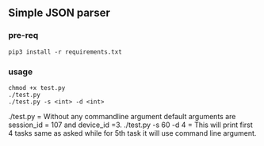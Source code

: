 ## Simple JSON parser

### pre-req 
```pip3 install -r requirements.txt```

### usage

```
chmod +x test.py
./test.py
./test.py -s <int> -d <int>   
```

./test.py = Without any commandline argument default arguments are session_id = 107 and device_id =3. 
./test.py -s 60 -d 4 = This will print first 4 tasks same as asked while for 5th task it will use command line argument. 
